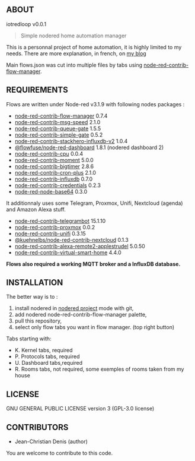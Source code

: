 ## ABOUT
iotredloop v0.0.1
> Simple nodered home automation manager

This is a personnal project of home automation, it is highly limited to my needs.
There are more explanation, in french, on [my blog](https://chez.jcdenis.fr/category/Domotique/NRDomV2)

Main flows.json was cut into multiple files by tabs using [node-red-contrib-flow-manager](https://flows.nodered.org/node/node-red-contrib-flow-manager).

## REQUIREMENTS

Flows are written under Node-red v3.1.9 with following nodes packages :

* [node-red-contrib-flow-manager](https://flows.nodered.org/node/node-red-contrib-flow-manager) 0.7.4
* [node-red-contrib-msg-speed](https://flows.nodered.org/node/node-red-contrib-msg-speed) 2.1.0
* [node-red-contrib-queue-gate](https://flows.nodered.org/node/node-red-contrib-queue-gate) 1.5.5
* [node-red-contrib-simple-gate](https://flows.nodered.org/node/node-red-contrib-simple-gate) 0.5.2
* [node-red-contrib-stackhero-influxdb-v2](https://flows.nodered.org/node/node-red-contrib-stackhero-influxdb-v2) 1.0.4
* [@flowfuse/node-red-dashboard](https://flows.nodered.org/node/@flowfuse/node-red-dashboard) 1.8.1 (nodered dashboard 2)
* [node-red-contrib-cpu](https://flows.nodered.org/node/node-red-contrib-cpu) 0.0.4
* [node-red-contrib-moment](https://flows.nodered.org/node/node-red-contrib-moment) 5.0.0
* [node-red-contrib-bigtimer](https://flows.nodered.org/node/node-red-contrib-bigtimer) 2.8.6
* [node-red-contrib-cron-plus](https://flows.nodered.org/node/node-red-contrib-cron-plus) 2.1.0
* [node-red-contrib-influxdb](https://flows.nodered.org/node/node-red-contrib-influxdb) 0.7.0
* [node-red-contrib-credentials](https://flows.nodered.org/node/node-red-contrib-credentials) 0.2.3
* [node-red-node-base64](https://flows.nodered.org/node/node-red-node-base64) 0.3.0

It additionnaly uses some Telegram, Proxmox, Unifi, Nextcloud (agenda) and Amazon Alexa stuff.

* [node-red-contrib-telegrambot](https://flows.nodered.org/node/node-red-contrib-telegrambot) 15.1.10
* [node-red-contrib-proxmox](https://flows.nodered.org/node/node-red-contrib-proxmox) 0.0.2
* [node-red-contrib-unifi](https://flows.nodered.org/node/node-red-contrib-unifi) 0.3.15
* [@kuehnelbs/node-red-contrib-nextcloud](https://flows.nodered.org/node/@kuehnelbs/node-red-contrib-nextcloud) 0.1.3
* [node-red-contrib-alexa-remote2-applestrudel](https://flows.nodered.org/node/node-red-contrib-alexa-remote2-applestrudel) 5.0.50
* [node-red-contrib-virtual-smart-home](https://flows.nodered.org/node/node-red-contrib-virtual-smart-home) 4.4.0

**Flows also required a working MQTT broker and a InfluxDB database.**

## INSTALLATION

The better way is to :
 1. install nodered in [nodered project](https://nodered.org/docs/user-guide/projects/) mode with git,
 2. add nodered node-red-contrib-flow-manager palette,
 3. pull this repository,
 4. select only flow tabs you want in flow manager. (top right button)

Tabs starting with:
* K. Kernel tabs, required
* P. Protocols tabs, required
* U. Dashboard tabs,required
* R. Rooms tabs, not required, some exemples of rooms taken from my house

## LICENSE

GNU GENERAL PUBLIC LICENSE version 3 (GPL-3.0 license)

## CONTRIBUTORS

* Jean-Christian Denis (author)

You are welcome to contribute to this code.
